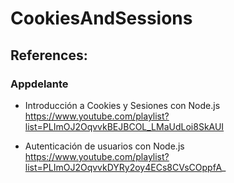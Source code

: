 # CookiesAndSessions

## References:
### Appdelante
* Introducción a Cookies y Sesiones con Node.js 
https://www.youtube.com/playlist?list=PLImOJ2OqvvkBEJBCOL_LMaUdLoi8SkAUI

* Autenticación de usuarios con Node.js
https://www.youtube.com/playlist?list=PLImOJ2OqvvkDYRy2oy4ECs8CVsCOppfA_
